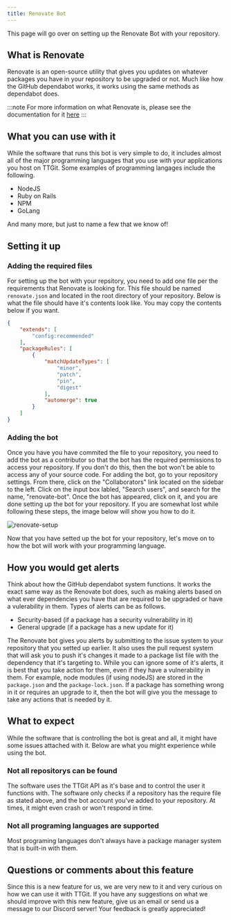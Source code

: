 ```yaml
---
title: Renovate Bot
---
```


This page will go over on setting up the Renovate Bot with your repository.

## What is Renovate
Renovate is an open-source utility that gives you updates on whatever packages you have in your repository to be upgraded or not. Much like how the GitHub dependabot works, it works using the same methods as dependabot does.

:::note
For more information on what Renovate is, please see the documentation for it [here](https://docs.renovatebot.com/)
:::

## What you can use with it
While the software that runs this bot is very simple to do, it includes almost all of the major programming languages that you use with your applications you host on TTGit. Some examples of programming langages include the following.

- NodeJS
- Ruby on Rails
- NPM
- GoLang

And many more, but just to name a few that we know of!

## Setting it up
### Adding the required files
For setting up the bot with your repsitory, you need to add one file per the requirements that Renovate is looking for. This file should be named `renovate.json` and located in the root directory of your repository. Below is what the file should have it's contents look like. You may copy the contents below if you want.

```json
{
    "extends": [
        "config:recommended"
    ],
    "packageRules": [
        {
            "matchUpdateTypes": [
                "minor",
                "patch",
                "pin",
                "digest"
            ],
            "automerge": true
        }
    ]
}
```

### Adding the bot
Once you have you have commited the file to your repository, you need to add the bot as a contributor so that the bot has the required permissions to access your repository. If you don't do this, then the bot won't be able to access any of your source code. For adding the bot, go to your repository settings. From there, click on the "Collaborators" link located on the sidebar to the left. Click on the input box labled, "Search users", and search for the name, "renovate-bot". Once the bot has appeared, click on it, and you are done setting up the bot for your repository. If you are somewhat lost while following these steps, the image below will show you how to do it.

![renovate-setup](/images/renovate-setup.gif)

Now that you have setted up the bot for your repository, let's move on to how the bot will work with your programming language.

## How you would get alerts
Think about how the GitHub dependabot system functions. It works the exact same way as the Renovate bot does, such as making alerts based on what ever dependencies you have that are required to be upgraded or have a vulerability in them. Types of alerts can be as follows.

- Security-based (if a package has a security vulnerability in it)
- General upgrade (if a package has a new update for it)

The Renovate bot gives you alerts by submitting to the issue system to your repository that you setted up earlier. It also uses the pull request system that will ask you to push it's changes it made to a package list file with the dependency that it's targeting to. While you can ignore some of it's alerts, it is best that you take action for them, even if they have a vulnerability in them. For example, node modules (if using nodeJS) are stored in the `package.json` and the `package-lock.json`. If a package has something wrong in it or requires an upgrade to it, then the bot will give you the message to take any actions that is needed by it.

## What to expect
While the software that is controlling the bot is great and all, it might have some issues attached with it. Below are what you might experience while using the bot.

### Not all repositorys can be found
The software uses the TTGit API as it's base and to control the user it functions with. The software only checks if a repository has the require file as stated above, and the bot account you've added to your repository. At times, it might even crash or won't respond in time.

### Not all programing languages are supported
Most programing languages don't always have a package manager system that is built-in with them.

## Questions or comments about this feature
Since this is a new feature for us, we are very new to it and very curious on how we can use it with TTGit. If you have any suggestions on what we should improve with this new feature, give us an email or send us a message to our Discord server! Your feedback is greatly appreciated!
